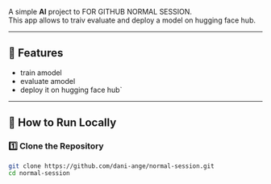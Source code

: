 
A simple **AI** project to FOR GITHUB NORMAL SESSION.  
This app allows to traiv evaluate and deploy a model on hugging face hub.

---

## 📌 Features
- train amodel 
- evaluate amodel 
-  deploy it on hugging face hub`

---

## 🚀 How to Run Locally

### 1️⃣ Clone the Repository
```sh
git clone https://github.com/dani-ange/normal-session.git
cd normal-session

